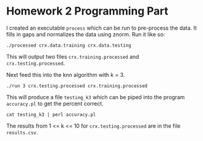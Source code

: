 # Homework 2 Programming Part

I created an executable `process` which can be run to pre-process the data. It fills in gaps and normalizes the data using znorm. Run it like so:

	./processed crx.data.training crx.data.testing

This will output two files `crx.training.processed` and `crx.testing.processed`. 

Next feed this into the knn algorithm with k = 3.

	./run 3 crx.testing.processed crx.training.processed

This will produce a file `testing_k3` which can be piped into the program `accuracy.pl` to get the percent correct.

	cat testing_k3 | perl accuracy.pl

The results from 1 <= k <= 10 for `crx.testing.processed` are in the file `results.csv`.

